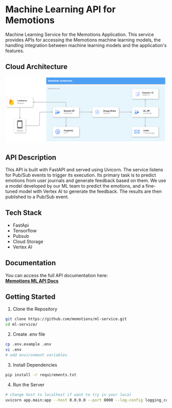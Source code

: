 # Machine Learning API for Memotions

Machine Learning Service for the Memotions Application. This service provides APIs for accessing the Memotions machine learning models, the handling integration between machine learning models and the application's features. 


## Cloud Architecture
<div align="center">
<img src="./assets/memotions-cloud-architecture.png" width="100%" height="50%" >
</div>


## API Description
This API is built with FastAPI and served using Uvicorn. The service listens for Pub/Sub events to trigger its execution. Its primary task is to predict emotions from user journals and generate feedback based on them. We use a model developed by our ML team to predict the emotions, and a fine-tuned model with Vertex AI to generate the feedback. The results are then published to a Pub/Sub event.


## Tech Stack
- FastApi
- Tensorflow
- Pubsub
- Cloud Storage
- Vertex AI


## Documentation
You can access the full API documentation here:\
[**Memotions ML API Docs**](https://app.swaggerhub.com/apis/C014B4KY0471/memotions-ml-api/0.1.0)


## Getting Started

1. Clone the Repository
```sh
git clone https://github.com/memotions/ml-service.git
cd ml-service/
```

2. Create .env file
```sh
cp .env.example .env
vi .env
# add environment variables
```

3. Install Dependencies
```sh
pip install -r requirements.txt
```

4. Run the Server
```sh
# change host to localhost if want to try in your local
uvicorn app.main:app --host 0.0.0.0 --port 8000 --log-config logging_config.json
```